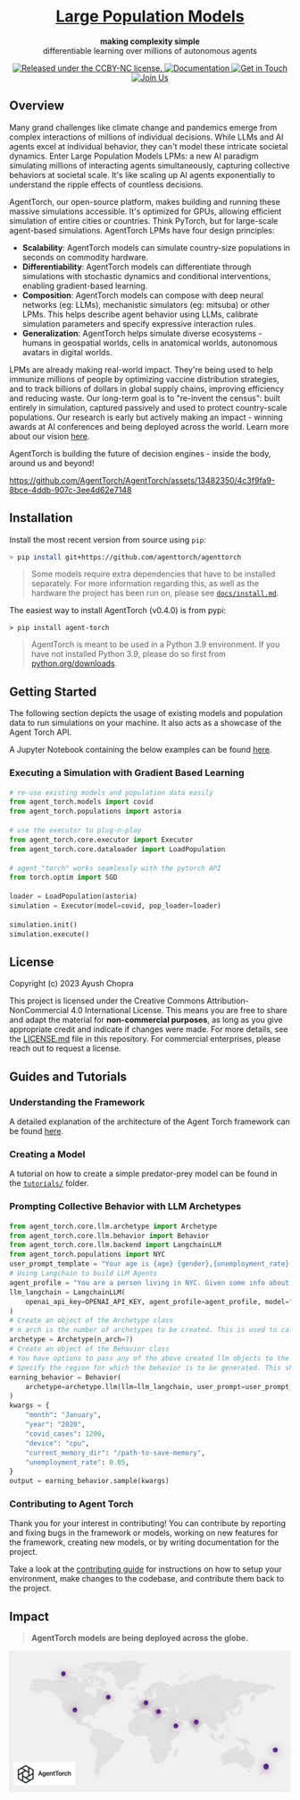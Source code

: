 <h1 align="center">
  <a href="https://lpm.media.mit.edu/" target="_blank">
    Large Population Models
  </a>
</h1>

<p align="center">
  <strong>making complexity simple</strong><br>
  differentiable learning over millions of autonomous agents
</p>

<p align="center">
  <a href="https://github.com/AgentTorch/AgentTorch/blob/master/license.md" target="_blank">
    <img src="https://licensebuttons.net/l/by-nc/4.0/80x15.png" alt="Released under the CCBY-NC license." />
  </a>

  <a href="https://agenttorch.github.io/AgentTorch/" target="_blank">
    <img src="https://img.shields.io/badge/Quick%20Introduction-green" alt="Documentation" />
  </a>
  <a href="https://twitter.com/intent/follow?screen_name=ayushchopra96" target="_blank">
    <img src="https://img.shields.io/twitter/follow/ayushchopra96?style=social&label=Get%20in%20Touch" alt="Get in Touch" />
  </a>
  <a href="https://join.slack.com/t/largepopulationmodels/shared_invite/zt-2jalzf9ki-n9nXG5FryVSMaPmEL7Wm2w" target="_blank">
     <img src="https://img.shields.io/badge/Slack-4A154B?logo=slack&logoColor=white" alt="Join Us"/>
  </a>
</p>

## Overview

Many grand challenges like climate change and pandemics emerge from complex interactions of millions of individual decisions. While LLMs and AI agents excel at individual behavior, they can't model these intricate societal dynamics. Enter Large Population Models LPMs: a new AI paradigm simulating millions of interacting agents simultaneously, capturing collective behaviors at societal scale. It's like scaling up AI agents exponentially to understand the ripple effects of countless decisions.

AgentTorch, our open-source platform, makes building and running these massive simulations accessible. It's optimized for GPUs, allowing efficient simulation of entire cities or countries. Think PyTorch, but for large-scale agent-based simulations. AgentTorch LPMs have four design principles:

- **Scalability**: AgentTorch models can simulate country-size populations in
  seconds on commodity hardware.
- **Differentiability**: AgentTorch models can differentiate through simulations
  with stochastic dynamics and conditional interventions, enabling
  gradient-based learning.
- **Composition**: AgentTorch models can compose with deep neural networks (eg:
  LLMs), mechanistic simulators (eg: mitsuba) or other LPMs. This helps describe
  agent behavior using LLMs, calibrate simulation parameters and specify
  expressive interaction rules.
- **Generalization**: AgentTorch helps simulate diverse ecosystems - humans in
  geospatial worlds, cells in anatomical worlds, autonomous avatars in digital
  worlds.

LPMs are already making real-world impact. They're being used to help immunize millions of people by optimizing vaccine distribution strategies, and to track billions of dollars in global supply chains, improving efficiency and reducing waste. Our long-term goal is to "re-invent the census": built entirely in simulation, captured passively and used to protect country-scale populations. Our research is early but actively making an impact - winning awards at AI conferences and being deployed across the world. Learn more about our vision [here](https://lpm.media.mit.edu/vision.pdf).

AgentTorch is building the future of decision engines - inside the body, around us and beyond!

https://github.com/AgentTorch/AgentTorch/assets/13482350/4c3f9fa9-8bce-4ddb-907c-3ee4d62e7148

## Installation
Install the most recent version from source using `pip`:

```sh
> pip install git+https://github.com/agenttorch/agenttorch
```

> Some models require extra dependencies that have to be installed separately.
> For more information regarding this, as well as the hardware the project has
> been run on, please see [`docs/install.md`](docs/install.md).

The easiest way to install AgentTorch (v0.4.0) is from pypi:
```
> pip install agent-torch
```

> AgentTorch is meant to be used in a Python 3.9 environment. If you have not
> installed Python 3.9, please do so first from
> [python.org/downloads](https://www.python.org/downloads/).

## Getting Started

The following section depicts the usage of existing models and population data
to run simulations on your machine. It also acts as a showcase of the Agent
Torch API.

A Jupyter Notebook containing the below examples can be found
[here](docs/tutorials/using-models/walkthrough.ipynb).

### Executing a Simulation with Gradient Based Learning

```py
# re-use existing models and population data easily
from agent_torch.models import covid
from agent_torch.populations import astoria

# use the executor to plug-n-play
from agent_torch.core.executor import Executor
from agent_torch.core.dataloader import LoadPopulation

# agent_"torch" works seamlessly with the pytorch API
from torch.optim import SGD

loader = LoadPopulation(astoria)
simulation = Executor(model=covid, pop_loader=loader)

simulation.init()
simulation.execute()
```

## License

Copyright (c) 2023 Ayush Chopra

This project is licensed under the Creative Commons Attribution-NonCommercial 4.0 International License. This means you are free to share and adapt the material for **non-commercial purposes**, as long as you give appropriate credit and indicate if changes were made. For more details, see the [LICENSE.md](license.md) file in this repository. For commercial enterprises, please reach out to request a license.

## Guides and Tutorials

### Understanding the Framework

A detailed explanation of the architecture of the Agent Torch framework can be
found [here](docs/architecture.md).

### Creating a Model

A tutorial on how to create a simple predator-prey model can be found in the
[`tutorials/`](docs/tutorials/) folder.

### Prompting Collective Behavior with LLM Archetypes
```py
from agent_torch.core.llm.archetype import Archetype
from agent_torch.core.llm.behavior import Behavior
from agent_torch.core.llm.backend import LangchainLLM
from agent_torch.populations import NYC
user_prompt_template = "Your age is {age} {gender},{unemployment_rate} the number of COVID cases is {covid_cases}."
# Using Langchain to build LLM Agents
agent_profile = "You are a person living in NYC. Given some info about you and your surroundings, decide your willingness to work. Give answer as a single number between 0 and 1, only."
llm_langchain = LangchainLLM(
    openai_api_key=OPENAI_API_KEY, agent_profile=agent_profile, model="gpt-3.5-turbo"
)
# Create an object of the Archetype class
# n_arch is the number of archetypes to be created. This is used to calculate a distribution from which the outputs are then sampled.
archetype = Archetype(n_arch=7)
# Create an object of the Behavior class
# You have options to pass any of the above created llm objects to the behavior class
# Specify the region for which the behavior is to be generated. This should be the name of any of the regions available in the populations folder.
earning_behavior = Behavior(
    archetype=archetype.llm(llm=llm_langchain, user_prompt=user_prompt_template), region=NYC
)
kwargs = {
    "month": "January",
    "year": "2020",
    "covid_cases": 1200,
    "device": "cpu",
    "current_memory_dir": "/path-to-save-memory",
    "unemployment_rate": 0.05,
}
output = earning_behavior.sample(kwargs)
```

### Contributing to Agent Torch

Thank you for your interest in contributing! You can contribute by reporting and
fixing bugs in the framework or models, working on new features for the
framework, creating new models, or by writing documentation for the project.

Take a look at the [contributing guide](docs/contributing.md) for instructions
on how to setup your environment, make changes to the codebase, and contribute
them back to the project.

## Impact

> **AgentTorch models are being deployed across the globe.**

![Impact](docs/media/impact_lpm.png)
